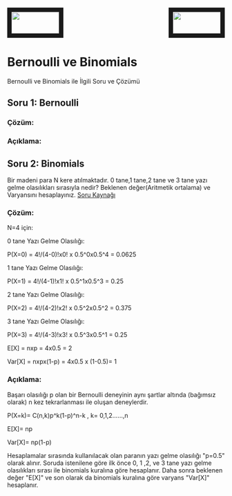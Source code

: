 <p align="left">
<a href="https://colab.research.google.com/drive/1PGqyzuPBcYfdRK9C8_aJgtg62Jg8Dtf5" target="_blank">
 <img src="https://colab.research.google.com/assets/colab-badge.svg" width="110" height="50" border="10"  />
</a>
 
<a href="https://colab.research.google.com/drive/12cEMUiXhcIGe_80oT2iqCIFxN4TAiiRs" target="_blank">
 <img src="https://colab.research.google.com/assets/colab-badge.svg" width="110" height="50" border="10" align="right"/>
</a>
</p>   

# Bernoulli ve Binomials
Bernoulli ve Binomials ile İlgili Soru ve Çözümü

## Soru 1: Bernoulli
### Çözüm:
### Açıklama:

## Soru 2: Binomials
Bir madeni para N kere atılmaktadır. 0 tane,1 tane,2 tane ve 3 tane yazı gelme olasılıkları sırasıyla nedir? Beklenen değer(Aritmetik ortalama) ve Varyansını hesaplayınız. <a href="http://content.lms.sabis.sakarya.edu.tr/Uploads/48396/27636/13._%C3%B6zel_olas%C4%B1l%C4%B1k_da%C4%9F%C4%B1l%C4%B1mlar%C4%B1.pdf" target="_blank">Soru Kaynağı</a>
### Çözüm:
N=4 için:

0 tane Yazı Gelme Olasılığı:

P(X=0) = 4!/(4-0)!x0! x 0.5^0x0.5^4 = 0.0625

1 tane Yazı Gelme Olasılığı:

P(X=1) = 4!/(4-1)!x1! x 0.5^1x0.5^3 = 0.25

2 tane Yazı Gelme Olasılığı:

P(X=2) = 4!/(4-2)!x2! x 0.5^2x0.5^2 = 0.375

3 tane Yazı Gelme Olasılığı:

P(X=3) = 4!/(4-3)!x3! x 0.5^3x0.5^1 = 0.25

E[X] = nxp = 4x0.5 = 2

Var[X] = nxpx(1-p) = 4x0.5 x (1-0.5)= 1

### Açıklama:

Başarı olasılığı p olan bir Bernoulli deneyinin aynı şartlar altında (bağımsız olarak) n kez tekrarlanması ile oluşan deneylerdir.

P(X=k)= C(n,k)p^k(1-p)^n-k , k= 0,1,2......,n

E[X]= np

Var[X]= np(1-p)

Hesaplamalar sırasında kullanılacak olan paranın yazı gelme olasılığı "p=0.5" olarak alınır. Soruda istenilene göre ilk önce 0, 1 ,2, ve 3 tane yazı gelme olasılıkları sırası ile binomials kuralına göre hesaplanır. Daha sonra beklenen değer "E[X]" ve son olarak da binomials kuralına göre varyans "Var[X]" hesaplanır.
